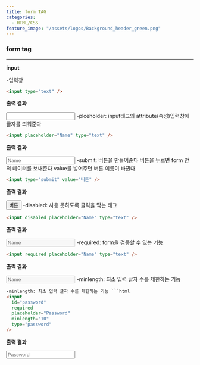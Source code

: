 ```yaml
---
title: form TAG
categories:
  - HTML/CSS
feature_image: "/assets/logos/Background_header_green.png"
---
```


### form tag

---

**input**

-입력창

```html
<input type="text" />
```

**출력 결과**

  <input type="text" />  
-plceholder: input태그의 attribute(속성)입력창에 글자를 띄워준다

```html
<input placeholder="Name" type="text" />
```

**출력 결과**

<input placeholder="Name" type="text" />  
-submit: 버튼을 만들어준다 버튼을 누르면 form 안의 데이터를 보내준다  
value를 넣어주면 버튼 이름이 바뀐다

```html
<input type="submit" value="버튼" />
```

**출력 결과**

<input type="submit" value="버튼" />  
-disabled: 사용 못하도록 클릭을 막는 태그

```html
<input disabled placeholder="Name" type="text" />
```

**출력 결과**

<input disabled placeholder="Name" type="text" />  
-required: form을 검증할 수 있는 기능

```html
<input required placeholder="Name" type="text" />
```

**출력 결과**

<input disabled placeholder="Name" type="text" />  
-minlength: 최소 입력 글자 수를 제한하는 기능

```html
-minlength: 최소 입력 글자 수를 제한하는 기능 ```html
<input
  id="password"
  required
  placeholder="Password"
  minlength="10"
  type="password"
/>
```

**출력 결과**

<input
  id="password"
  required
  placeholder="Password"
  minlength="10"
  type="password"
/>
